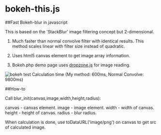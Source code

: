 bokeh-this.js
=============

##Fast Bokeh-blur in javascript

This is based on the 'StackBlur' image filtering concept but 2-dimensional.

1. Much faster than normal convolve filter with identical results. This method scales linear with filter size instead of quadratic.

2. Uses html5 canvas element to get image array information.

3. Bokeh.php demo page uses [dropzone.js](http://www.dropzonejs.com/) for image reading.

![bokeh test](http://pixelkultur.se/wp-content/uploads/2014/04/bokeh_test.jpg)
Calculation time (My method: 600ms, Normal Convolve: 9800ms)

##How-to

Call blur_init(canvas,image,width,height,radius):

canvas - canvas element.
image - image element.
width - width of canvas.
height - height of canvas.
radius - blur radius.

When calculation is done, use toDataURL('image/png') on canvas to get src of calculated image.
